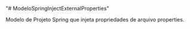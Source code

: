 "# ModeloSpringInjectExternalProperties"

Modelo de Projeto Spring que injeta propriedades de arquivo properties. 
